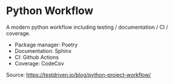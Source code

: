 # Python Workflow

A modern python workflow including testing / documentation / CI / coverage.

- Package manager: Poetry
- Documentation: Sphinx
- CI: Github Actions
- Coverage: CodeCov


Source: https://testdriven.io/blog/python-project-workflow/